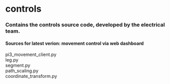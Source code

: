 # controls

### Contains the controls source code, developed by the electrical team.

#### Sources for latest verion: movement control via web dashboard

pi3_movement_client.py  
leg.py  
segment.py  
path_scaling.py  
coordinate_transform.py  


